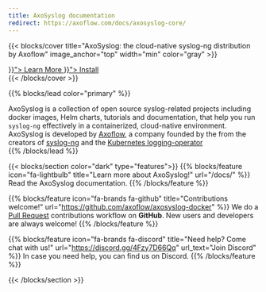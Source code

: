 ```yaml
---
title: AxoSyslog documentation
redirect: https://axoflow.com/docs/axosyslog-core/
---
```


{{< blocks/cover title="AxoSyslog: the cloud-native syslog-ng distribution by Axoflow" image_anchor="top" width="min" color="gray" >}}
<div class="mx-auto">
	<a class="btn btn-lg btn-primary mr-3 mb-4" href="{{< relref "/docs/" >}}">
		Learn More <i class="fa-solid fa-circle-right ml-2"></i>
	</a>
	<a class="btn btn-lg btn-secondary mr-3 mb-4" href="{{< relref "/docs/install/" >}}">
		Install <i class="fa-brands fa-github ml-2 "></i>
	</a>
</div>
{{< /blocks/cover >}}

{{% blocks/lead color="primary" %}}
<div class="lead-text">
AxoSyslog is a collection of open source syslog-related projects including docker images, Helm charts, tutorials and documentation, that help you run <code>syslog-ng</code> effectively in a containerized, cloud-native environment. AxoSyslog is developed by <a href="https://axoflow.com">Axoflow</a>, a company founded by the from the creators of <a href="https://github.com/syslog-ng/syslog-ng/">syslog-ng</a> and the <a href="https://kube-logging.github.io">Kubernetes logging-operator</a>
</div>
{{% /blocks/lead %}}

{{< blocks/section color="dark" type="features">}}
{{% blocks/feature icon="fa-lightbulb" title="Learn more about AxoSyslog!" url="/docs/" %}}
Read the AxoSyslog documentation.
{{% /blocks/feature %}}

{{% blocks/feature icon="fa-brands fa-github" title="Contributions welcome!" url="https://github.com/axoflow/axosyslog-docker" %}}
We do a [Pull Request](https://github.com/axoflow/axosyslog-docker/pulls) contributions workflow on **GitHub**. New users and developers are always welcome!
{{% /blocks/feature %}}

{{% blocks/feature icon="fa-brands fa-discord" title="Need help? Come chat with us!" url="https://discord.gg/4Fzy7D66Qq" url_text="Join Discord" %}}
In case you need help, you can find us on Discord.
{{% /blocks/feature %}}

{{< /blocks/section >}}

